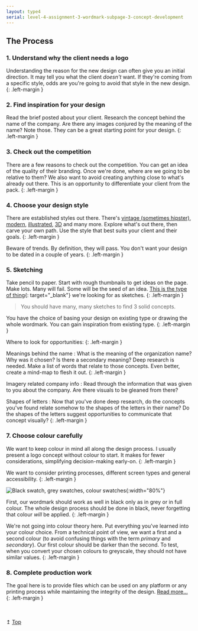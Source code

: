 ```yaml
---
layout: type4
serial: level-4-assignment-3-wordmark-subpage-3-concept-development
---
```

## The Process

### 1. <a name="understand-client">Understand why the client needs a logo</a>

Understanding the reason for the new design can often give you an initial direction. It may tell you what the client *doesn't* want. If they're coming from a specific style, odds are you're going to avoid that style in the new design.
{: .left-margin }

### 2. <a name="inspiration">Find inspiration for your design</a>

Read the brief posted about your client. Research the concept behind the name of the company. Are there any images conjured by the meaning of the name? Note those. They can be a great starting point for your design.
{: .left-margin }


### 3. <a name="competition">Check out the competition</a>

There are a few reasons to check out the competition. You can get an idea of the quality of their branding. Once we're done, where are we going to be relative to them? We also want to avoid creating anything close to what's already out there. This is an opportunity to differentiate your client from the pack.
{: .left-margin }

### 4. <a name="design-style">Choose your design style</a>

There are established styles out there. There's [vintage (sometimes hipster)](https://www.pinterest.ca/pin/127930445657359320/), [modern](https://www.pinterest.ca/search/pins/?q=gradient%20logo%20design), [illustrated](https://www.pinterest.ca/search/pins/?q=illustrated%20logo%20design), [3D](https://www.pinterest.ca/search/pins/?q=3D%20logo%20design) and many more. Explore what's out there, then carve your own path. Use the style that best suits your client and their goals.
{: .left-margin }

Beware of trends. By definition, they will pass. You don't want your design to be dated in a couple of years.
{: .left-margin }

### 5. <a name="sketching">Sketching</a>

Take pencil to paper. Start with rough thumbnails to get ideas on the page. Make lots. Many will fail. Some will be the seed of an idea. [This is the type of thing](https://www.pinterest.ca/pin/381187555970776414/){: target="_blank"} we're looking for as sketches.
{: .left-margin }

> You should have many, many sketches to find 3 solid concepts.

You have the choice of basing your design on existing type or drawing the whole wordmark. You can gain inspiration from existing type.
{: .left-margin }

Where to look for opportunities:
{: .left-margin }

Meanings behind the name
: What is the meaning of the organization name? Why was it chosen? Is there a secondary meaning? Deep research is needed. Make a list of words that relate to those concepts. Even better, create a mind-map to flesh it out.
{: .left-margin }

Imagery related company info
: Read through the information that was given to you about the company. Are there visuals to be gleaned from there?

Shapes of letters
: Now that you've done deep research, do the concepts you've found relate somehow to the shapes of the letters in their name? Do the shapes of the letters suggest opportunities to communicate that concept visually?
{: .left-margin }

### 7. <a name="choose-colour">Choose colour carefully</a>

We want to keep colour in mind all along the design process. I usually present a logo concept without colour to start. It makes for fewer considerations, simplifying decision-making early-on.
{: .left-margin }

We want to consider printing processes, different screen types and general accessibility.
{: .left-margin }

![Black swatch, grey swatches, colour swatches]({{site.url}}/svg/wordmark/wordmark-colours.svg){:width="80%"}

First, our wordmark should work as well in black only as in grey or in full colour. The whole design process should be done in black, never forgetting that colour *will* be applied.
{: .left-margin }

We're not going into colour theory here. Put everything you've learned into your colour choice. From a technical point of view, we want a first and a second colour (to avoid confusing things with the term *primary* and *secondary*). Our first colour should be darker than the second. To test, when you convert your chosen colours to greyscale, they should not have similar values.
{: .left-margin }

### 8. <a name="production-work">Complete production work</a>

The goal here is to provide files which can be used on any platform or any printing process while maintaining the integrity of the design. [Read more...](technical-requirements.html)
{: .left-margin }

<div class="text-right" style="margin-top: 3rem;">&#8613; <a href="#top">Top</a></div>